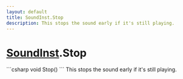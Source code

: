 ```yaml
---
layout: default
title: SoundInst.Stop
description: This stops the sound early if it's still playing.
---
```

# [SoundInst]({{site.url}}/Pages/Reference/SoundInst.html).Stop

<div class='signature' markdown='1'>
```csharp
void Stop()
```
This stops the sound early if it's still playing.
</div>




